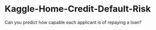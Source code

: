 # Kaggle-Home-Credit-Default-Risk
Can you predict how capable each applicant is of repaying a loan?
